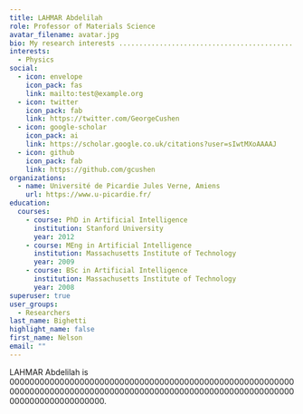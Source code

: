 ```yaml
---
title: LAHMAR Abdelilah
role: Professor of Materials Science
avatar_filename: avatar.jpg
bio: My research interests .....................................................
interests:
  - Physics
social:
  - icon: envelope
    icon_pack: fas
    link: mailto:test@example.org
  - icon: twitter
    icon_pack: fab
    link: https://twitter.com/GeorgeCushen
  - icon: google-scholar
    icon_pack: ai
    link: https://scholar.google.co.uk/citations?user=sIwtMXoAAAAJ
  - icon: github
    icon_pack: fab
    link: https://github.com/gcushen
organizations:
  - name: Université de Picardie Jules Verne, Amiens
    url: https://www.u-picardie.fr/
education:
  courses:
    - course: PhD in Artificial Intelligence
      institution: Stanford University
      year: 2012
    - course: MEng in Artificial Intelligence
      institution: Massachusetts Institute of Technology
      year: 2009
    - course: BSc in Artificial Intelligence
      institution: Massachusetts Institute of Technology
      year: 2008
superuser: true
user_groups:
  - Researchers
last_name: Bighetti
highlight_name: false
first_name: Nelson
email: ""
---
```

LAHMAR Abdelilah is 0000000000000000000000000000000000000000000000000000000000000000000000000000000000000000000000000000000000000000000000000000000000000.
